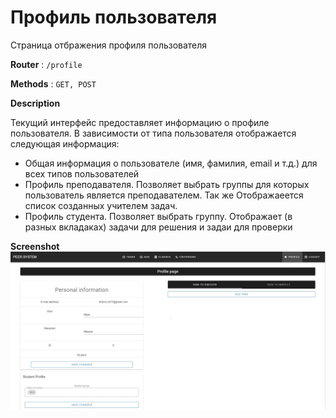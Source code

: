 # Профиль пользователя

Страница отбражения профиля пользователя

**Router** : `/profile`

**Methods** : `GET, POST`

**Description**


Текущий интерфейс предоставляет информацию о профиле пользователя. В зависимости от типа пользователя отображается следующая информация:
- Общая информация о пользователе (имя, фамилия, email и т.д.) для всех типов пользователей
- Профиль преподавателя. Позволяет выбрать группы для которых пользователь является преподавателем. Так же Отображаеется список созданных учителем задач.
- Профиль студента. Позволяет выбрать группу. Отображает (в разных вкладаках) задачи для решения и задаи для проверки


**Screenshot**
![Screenshot](../img/Profile.JPG)
